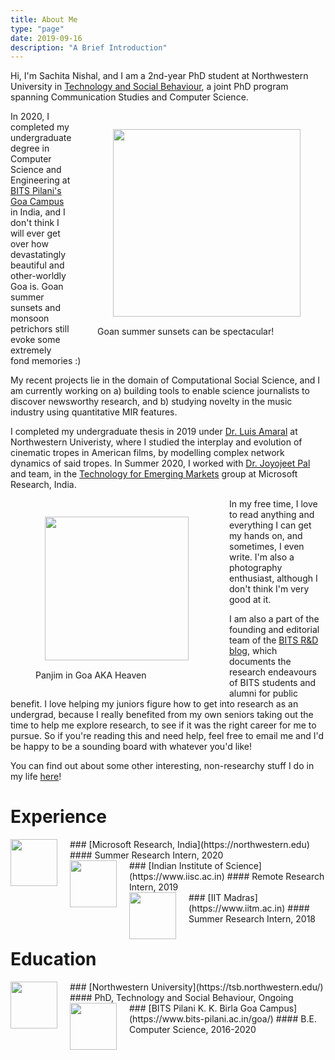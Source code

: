 ```yaml
---
title: About Me
type: "page"
date: 2019-09-16
description: "A Brief Introduction"
---
```


<!-- <figure>
 <img style="float: right; margin: 15px 15px 15px 25px;" src="../img/broadway.jpg" width="320" />
</figure> -->


Hi, I'm Sachita Nishal, and I am a 2nd-year PhD student at Northwestern University in [Technology and Social Behaviour](https://tsb.northwestern.edu), a joint PhD program spanning Communication Studies and Computer Science.

<figure class='with_caption' style="float: right">
 <img style="margin: 15px 0px 15px 25px;" src="../img/goan_sunset.jpg" width="300" />
 <figcaption> Goan summer sunsets can be spectacular!</figcaption>
</figure>

In 2020, I completed my undergraduate degree in Computer Science and Engineering at [BITS Pilani's Goa Campus](https://www.bits-pilani.ac.in/goa/) in India, and I don't think I will ever get over how devastatingly beautiful and other-worldly Goa is. Goan summer sunsets and monsoon petrichors still evoke some extremely fond memories :)

My recent projects lie in the domain of Computational Social Science, and I am currently working on a) building tools to enable science journalists to discover newsworthy research, and b) studying novelty in the music industry using quantitative MIR features. 

I completed my undergraduate thesis in 2019 under [Dr. Luis Amaral](https://amaral.northwestern.edu/people/amaral/) at Northwestern Univeristy, where I studied the interplay and evolution of cinematic tropes in American films, by modelling complex network dynamics of said tropes. In Summer 2020, I worked with [Dr. Joyojeet Pal](https://www.microsoft.com/en-us/research/people/jopal/) and team, in the [Technology for Emerging Markets](https://www.microsoft.com/en-us/research/theme/technology-for-emerging-markets/) group at Microsoft Research, India. 


<figure class='with_caption' style="float: left">
 <img style="margin: 15px 25px 15px 15px;" src="../img/panjim.png" width="230" />
 <figcaption> Panjim in Goa AKA Heaven</figcaption>
</figure>

In my free time, I love to read anything and everything I can get my hands on, and sometimes, I even write. I'm also a photography enthusiast, although I don't think I'm very good at it.

I am also a part of the founding and editorial team of the [BITS R&D blog](https://bitsrnd.wordpress.com), which documents the research endeavours of BITS students and alumni for public benefit. I love helping my juniors figure how to get into research as an undergrad, because I really benefited from my own seniors taking out the time to help me explore research, to see if it was the right career for me to pursue. So if you're reading this and need help, feel free to email me and I'd be happy to be a sounding board with whatever you'd like!

You can find out about some other interesting, non-researchy stuff I do in my life [here](../cool_stuff/2020-06-16-cool-stuff/)!

# Experience

<img style="float: left; margin: 0px 20px 5px 0px;" src="../img/msr_logo.jpeg" width="75" />
### [Microsoft Research, India](https://northwestern.edu)
#### Summer Research Intern, 2020

<br>

<img style="float: left; margin: 0px 20px 5px 0px;" src="../img/iisc_logo.png" width="75" />
### [Indian Institute of Science](https://www.iisc.ac.in)
#### Remote Research Intern, 2019

<br>

<img style="float: left; margin: 0px 20px 5px 0px;" src="../img/iit_madras_logo.png" width="75" />
### [IIT Madras](https://www.iitm.ac.in)
#### Summer Research Intern, 2018

<br>

# Education

<img style="float: left; margin: 0px 20px 5px 0px;" src="../img/northwestern_logo.png" width="75" />
### [Northwestern University](https://tsb.northwestern.edu/)
#### PhD, Technology and Social Behaviour, Ongoing

<br>

<img style="float: left; margin: 0px 20px 5px 0px;" src="../img/bits_pilani_logo.png" width="75" />
### [BITS Pilani K. K. Birla Goa Campus](https://www.bits-pilani.ac.in/goa/)
#### B.E. Computer Science, 2016-2020

<br>




